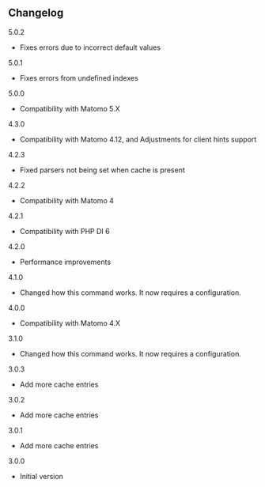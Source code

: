 ## Changelog

5.0.2
- Fixes errors due to incorrect default values

5.0.1
- Fixes errors from undefined indexes

5.0.0
- Compatibility with Matomo 5.X

4.3.0
- Compatibility with Matomo 4.12, and Adjustments for client hints support

4.2.3
- Fixed parsers not being set when cache is present

4.2.2
- Compatibility with Matomo 4

4.2.1
- Compatibility with PHP DI 6

4.2.0
- Performance improvements

4.1.0
- Changed how this command works. It now requires a configuration.

4.0.0
- Compatibility with Matomo 4.X

3.1.0
- Changed how this command works. It now requires a configuration.

3.0.3
- Add more cache entries

3.0.2
- Add more cache entries

3.0.1
- Add more cache entries

3.0.0
- Initial version
